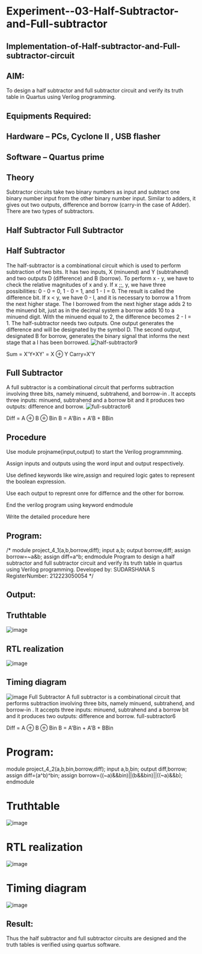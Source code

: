 # Experiment--03-Half-Subtractor-and-Full-subtractor
## Implementation-of-Half-subtractor-and-Full-subtractor-circuit
## AIM:
To design a half subtractor and full subtractor circuit and verify its truth table in Quartus using Verilog programming.

## Equipments Required:
## Hardware – PCs, Cyclone II , USB flasher
## Software – Quartus prime
## Theory
Subtractor circuits take two binary numbers as input and subtract one binary number input from the other binary number input. Similar to adders, it gives out two outputs, difference and borrow (carry-in the case of Adder). There are two types of subtractors.

## Half Subtractor Full Subtractor
## Half Subtractor
The half-subtractor is a combinational circuit which is used to perform subtraction of two bits. It has two inputs, X (minuend) and Y (subtrahend) and two outputs D (difference) and B (borrow). To perform x - y, we have to check the relative magnitudes of x and y. If x ;;, y, we have three possibilities: 0 - 0 = 0, 1 - 0 = 1, and 1 - I = 0. The result is called the difference bit. If x < y, we have 0 - I, and it is necessary to borrow a 1 from the next higher stage. The I borrowed from the next higher stage adds 2 to the minuend bit, just as in the decimal system a borrow adds 10 to a minuend digit. With the minuend equal to 2, the difference becomes 2 - I = 1. The half-subtractor needs two outputs. One output generates the difference and will be designated by the symbol D. The second output, designated B for borrow, generates the binary signal that informs the next stage that a I has been borrowed.
![half-subtractor9](https://user-images.githubusercontent.com/36288975/166112538-58c3bc7c-ee5d-4e6a-ac8d-8e8328efe27a.png)


Sum = X'Y+XY' = X ⊕ Y
Carry=X'Y

## Full Subtractor
A full subtractor is a combinational circuit that performs subtraction involving three bits, namely minuend, subtrahend, and borrow-in . It accepts three inputs: minuend, subtrahend and a borrow bit and it produces two outputs: difference and borrow. 
![full-subtractor6](https://user-images.githubusercontent.com/36288975/166112541-24c68359-3de8-4674-ae22-8272ffc385ed.png)


Diff = A ⊕ B ⊕ Bin B = A'Bin + A'B + BBin

## Procedure
Use module projname(input,output) to start the Verilog programmming.

Assign inputs and outputs using the word input and output respectively.

Use defined keywords like wire,assign and required logic gates to represent the boolean expression.

Use each output to represnt onre for differnce and the other for borrow.

End the verilog program using keyword endmodule


Write the detailed procedure here 


## Program:
/*
module project_4_1(a,b,borrow,diff);
input a,b;
output borrow,diff;
assign borrow=~a&b;
assign diff=a^b;
endmodule
Program to design a half subtractor and full subtractor circuit and verify its truth table in quartus using Verilog programming.
Developed by: SUDARSHANA S
RegisterNumber: 212223050054
*/

## Output:

## Truthtable
![image](https://github.com/sudarshana11/Experiment--03-Half-Subtractor-and-Full-subtractor/assets/155507129/92d7091f-cb7a-4fa0-a146-f3bcaf65922f)



##  RTL realization
![image](https://github.com/sudarshana11/Experiment--03-Half-Subtractor-and-Full-subtractor/assets/155507129/151e8aad-5f33-4fc0-ab1f-33abebe2bb5b)

## Timing diagram 
![image](https://github.com/sudarshana11/Experiment--03-Half-Subtractor-and-Full-subtractor/assets/155507129/b8167d2e-da4d-422f-bb77-a93d928279a0)
Full Subtractor
A full subtractor is a combinational circuit that performs subtraction involving three bits, namely minuend, subtrahend, and borrow-in . It accepts three inputs: minuend, subtrahend and a borrow bit and it produces two outputs: difference and borrow. full-subtractor6

Diff = A ⊕ B ⊕ Bin B = A'Bin + A'B + BBin

# Program:
module project_4_2(a,b,bin,borrow,diff);
input a,b,bin;
output diff,borrow;
assign diff=(a^b)^bin;
assign borrow=((~a)&&bin)||(b&&bin)||((~a)&&b);
endmodule

# Truthtable
![image](https://github.com/sudarshana11/Experiment--03-Half-Subtractor-and-Full-subtractor/assets/155507129/4a0b660f-473d-4e73-b4ee-92aeaa0e87d4)


# RTL realization
![image](https://github.com/sudarshana11/Experiment--03-Half-Subtractor-and-Full-subtractor/assets/155507129/2c1be3cb-e77d-497b-9602-d93db6000b5b)


# Timing diagram
![image](https://github.com/sudarshana11/Experiment--03-Half-Subtractor-and-Full-subtractor/assets/155507129/6eb11a9c-dc99-4e23-a122-96e1132d782f)


## Result:
Thus the half subtractor and full subtractor circuits are designed and the truth tables is verified using quartus software.
